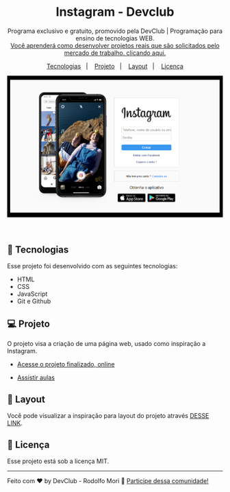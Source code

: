 <h1 align="center"> Instagram - Devclub </h1>

<p align="center">
Programa exclusivo e gratuito, promovido pela DevClub | Programação para ensino de tecnologias WEB. <br/>
<a href="https://rodolfomori.com.br/devclub/">Você aprenderá como desenvolver projetos reais que são solicitados pelo mercado de trabalho. clicando aqui.</a>
</p>

<p align="center">
  <a href="#-tecnologias">Tecnologias</a>&nbsp;&nbsp;&nbsp;|&nbsp;&nbsp;&nbsp;
  <a href="#-projeto">Projeto</a>&nbsp;&nbsp;&nbsp;|&nbsp;&nbsp;&nbsp;
  <a href="#-layout">Layout</a>&nbsp;&nbsp;&nbsp;|&nbsp;&nbsp;&nbsp;
  <a href="#memo-licença">Licença</a>
</p>

<p align="center">
  <img alt="License" src="./img/site.png">
</p>

<br>

## 🚀 Tecnologias

Esse projeto foi desenvolvido com as seguintes tecnologias:

- HTML
- CSS
- JavaScript
- Git e Github

## 💻 Projeto

O projeto visa a criação de uma página web, usado como inspiração a Instagram.

- [Acesse o projeto finalizado, online](https://github.com/rodolfomori/starbucks-devclub)

- [Assistir aulas](https://www.youtube.com/@canaldevclub/streams)

## 🔖 Layout

Você pode visualizar a inspiração para layout do projeto através [DESSE LINK](https://www.instagram.com/).

## :memo: Licença

Esse projeto está sob a licença MIT.

---

Feito com ♥ by DevClub - Rodolfo Mori :wave: [Participe dessa comunidade!](https://www.instagram.com/rodolfomorii/)
